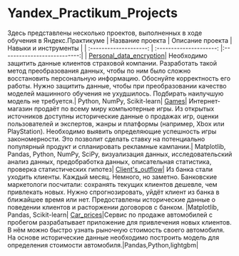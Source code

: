 # Yandex_Practikum_Projects
Здесь представлены несколько проектов, выполненных в ходе обучения в Яндекс.Практикуме
| Название проекта | Описание проекта | Навыки и инструменты |
| :--------------------: | :---------------------: |:---------------------------:|
| [Personal_data_encryption](http://github.com/EVP89/Yandex_Practikum_Projects/tree/main/Personal_data_encryption)| Необходимо защитить данные клиентов страховой компании. Разработать такой метод преобразования данных, чтобы по ним было сложно восстановить персональную информацию. Обоснуйте корректность его работы. Нужно защитить данные, чтобы при преобразовании качество моделей машинного обучения не ухудшилось. Подбирать наилучшую модель не требуется.| Python, NumPy, Scikit-learn|
[Games](https://github.com/EVP89/Yandex_Practikum_Projects/tree/main/Games)| Интернет-магазин продаёт по всему миру компьютерные игры. Из открытых источников доступны исторические данные о продажах игр, оценки пользователей и экспертов, жанры и платформы (например, Xbox или PlayStation). Необходимо выявить определяющие успешность игры закономерности. Это позволит сделать ставку на потенциально популярный продукт и спланировать рекламные кампании.| Matplotlib, Pandas, Python, NumPy, SciPy, визуализация данных, исследовательский анализ данных, предобработка данных, описательная статистика, проверка статистических гипотез|
[Client's_outflow](https://github.com/EVP89/Yandex_Practikum_Projects/tree/main/Client's_outflow)| Из банка стали уходить клиенты. Каждый месяц. Немного, но заметно. Банковские маркетологи посчитали: сохранять текущих клиентов дешевле, чем привлекать новых. Нужно спрогнозировать, уйдёт клиент из банка в ближайшее время или нет. Предоставлены исторические данные о поведении клиентов и расторжении договоров с банком. |Matplotlib, Pandas, Scikit-learn|
[Car_prices](https://github.com/EVP89/Yandex_Practikum_Projects/tree/main/Car_prices)|Сервис по продаже автомобилей с пробегом  разрабатывает приложение для привлечения новых клиентов. В нём можно быстро узнать рыночную стоимость своего автомобиля. На основе исторические данные необходимо построить модель для определения стоимости автомобиля.|Pandas,Python,lightgbm|
